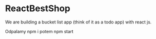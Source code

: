 # ReactBestShop
We are building a bucket list app (think of it as a todo app) with react js.

Odpalamy npm i
potem npm start